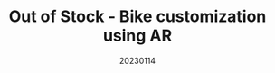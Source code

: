 ---
title: "Out of Stock - Bike customization using AR"
team: "Sarthak Sridhar Rao | Rajdeep Sutradhar | Kulkarni Vedang Uday | Paresh Baliram Bhandarkar"
tags: AR Mobile Unity

video_provider: "youtube"
video_id:

header:
    teaser: /assets/img/projects/2023/course_project_4.jpg

overview: ‘Go out of Stock’ is an AR visualisation project for bike enthusiasts who want to go beyond stock offerings. Using a network of tangible AR markers, users can toggle through and modify individual parts of a bike as it takes shape. The application uses the proximity of markers and their relative orientation with each other, to help toggle between and select different parts of a bike.


project-link:

active: "yes"
type: "course"
year: "2023"
date: 20230114

---
